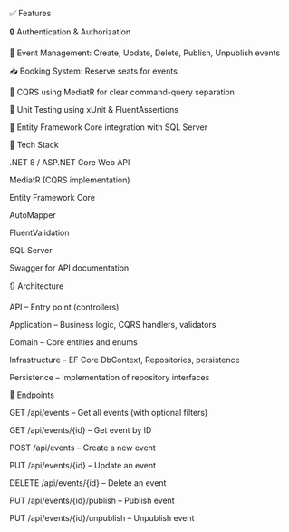 ✅ Features

🔒 Authentication & Authorization

📅 Event Management: Create, Update, Delete, Publish, Unpublish events

📥 Booking System: Reserve seats for events

🧠 CQRS using MediatR for clear command-query separation

🧪 Unit Testing using xUnit & FluentAssertions

🔄 Entity Framework Core integration with SQL Server

🧱 Tech Stack

.NET 8 / ASP.NET Core Web API

MediatR (CQRS implementation)

Entity Framework Core

AutoMapper

FluentValidation

SQL Server

Swagger for API documentation

🔃 Architecture

API – Entry point (controllers)

Application – Business logic, CQRS handlers, validators

Domain – Core entities and enums

Infrastructure – EF Core DbContext, Repositories, persistence

Persistence – Implementation of repository interfaces


🚀 Endpoints

GET /api/events – Get all events (with optional filters)

GET /api/events/{id} – Get event by ID

POST /api/events – Create a new event

PUT /api/events/{id} – Update an event

DELETE /api/events/{id} – Delete an event

PUT /api/events/{id}/publish – Publish event

PUT /api/events/{id}/unpublish – Unpublish event
